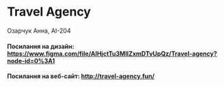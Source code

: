 # Travel Agency 
Озарчук Анна, AI-204

#### Посилання на дизайн: https://www.figma.com/file/AIHjctTu3MIlZxmDTvUpQz/Travel-agency?node-id=0%3A1
#### Посилання на веб-сайт: http://travel-agency.fun/
